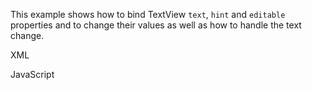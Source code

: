 This example shows how to bind TextView `text`, `hint` and `editable` properties and to change their values as well as how to handle the text change.

XML
<snippet id='textview-xml-binding'/>

JavaScript
<snippet id='text-view-binding-code'/>